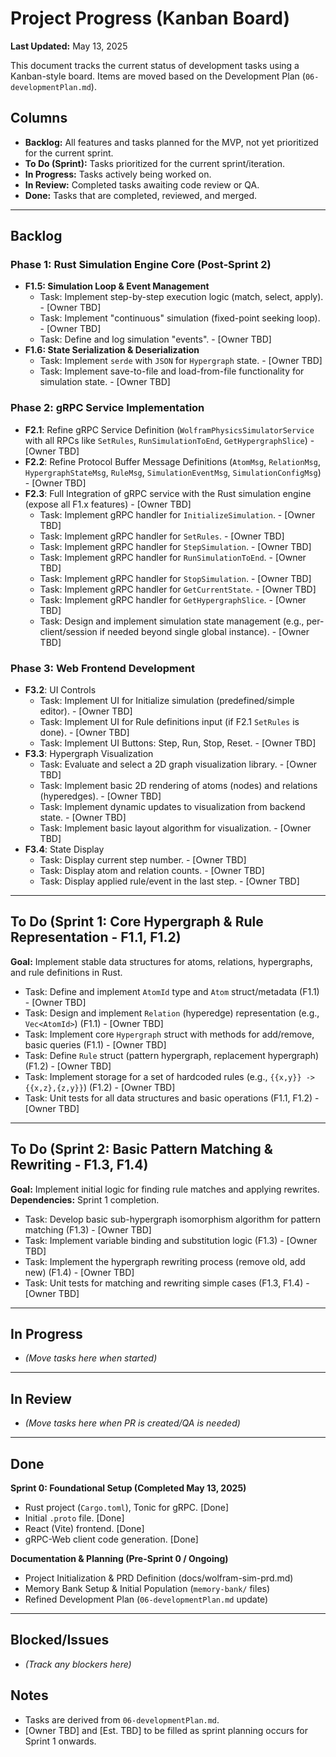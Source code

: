 # Project Progress (Kanban Board)

**Last Updated:** May 13, 2025

This document tracks the current status of development tasks using a Kanban-style board. Items are moved based on the Development Plan (`06-developmentPlan.md`).

## Columns
-   **Backlog:** All features and tasks planned for the MVP, not yet prioritized for the current sprint.
-   **To Do (Sprint):** Tasks prioritized for the current sprint/iteration.
-   **In Progress:** Tasks actively being worked on.
-   **In Review:** Completed tasks awaiting code review or QA.
-   **Done:** Tasks that are completed, reviewed, and merged.

--- 

## Backlog

### Phase 1: Rust Simulation Engine Core (Post-Sprint 2)
-   **F1.5: Simulation Loop & Event Management**
    -   Task: Implement step-by-step execution logic (match, select, apply). - [Owner TBD]
    -   Task: Implement "continuous" simulation (fixed-point seeking loop). - [Owner TBD]
    -   Task: Define and log simulation "events". - [Owner TBD]
-   **F1.6: State Serialization & Deserialization**
    -   Task: Implement `serde` with `JSON` for `Hypergraph` state. - [Owner TBD]
    -   Task: Implement save-to-file and load-from-file functionality for simulation state. - [Owner TBD]

### Phase 2: gRPC Service Implementation
-   **F2.1**: Refine gRPC Service Definition (`WolframPhysicsSimulatorService` with all RPCs like `SetRules`, `RunSimulationToEnd`, `GetHypergraphSlice`) - [Owner TBD]
-   **F2.2**: Refine Protocol Buffer Message Definitions (`AtomMsg`, `RelationMsg`, `HypergraphStateMsg`, `RuleMsg`, `SimulationEventMsg`, `SimulationConfigMsg`) - [Owner TBD]
-   **F2.3**: Full Integration of gRPC service with the Rust simulation engine (expose all F1.x features) - [Owner TBD]
    -   Task: Implement gRPC handler for `InitializeSimulation`. - [Owner TBD]
    -   Task: Implement gRPC handler for `SetRules`. - [Owner TBD]
    -   Task: Implement gRPC handler for `StepSimulation`. - [Owner TBD]
    -   Task: Implement gRPC handler for `RunSimulationToEnd`. - [Owner TBD]
    -   Task: Implement gRPC handler for `StopSimulation`. - [Owner TBD]
    -   Task: Implement gRPC handler for `GetCurrentState`. - [Owner TBD]
    -   Task: Implement gRPC handler for `GetHypergraphSlice`. - [Owner TBD]
    -   Task: Design and implement simulation state management (e.g., per-client/session if needed beyond single global instance). - [Owner TBD]

### Phase 3: Web Frontend Development
-   **F3.2**: UI Controls
    -   Task: Implement UI for Initialize simulation (predefined/simple editor). - [Owner TBD]
    -   Task: Implement UI for Rule definitions input (if F2.1 `SetRules` is done). - [Owner TBD]
    -   Task: Implement UI Buttons: Step, Run, Stop, Reset. - [Owner TBD]
-   **F3.3**: Hypergraph Visualization
    -   Task: Evaluate and select a 2D graph visualization library. - [Owner TBD]
    -   Task: Implement basic 2D rendering of atoms (nodes) and relations (hyperedges). - [Owner TBD]
    -   Task: Implement dynamic updates to visualization from backend state. - [Owner TBD]
    -   Task: Implement basic layout algorithm for visualization. - [Owner TBD]
-   **F3.4**: State Display
    -   Task: Display current step number. - [Owner TBD]
    -   Task: Display atom and relation counts. - [Owner TBD]
    -   Task: Display applied rule/event in the last step. - [Owner TBD]

--- 

## To Do (Sprint 1: Core Hypergraph & Rule Representation - F1.1, F1.2)
**Goal:** Implement stable data structures for atoms, relations, hypergraphs, and rule definitions in Rust.

-   Task: Define and implement `AtomId` type and `Atom` struct/metadata (F1.1) - [Owner TBD]
-   Task: Design and implement `Relation` (hyperedge) representation (e.g., `Vec<AtomId>`) (F1.1) - [Owner TBD]
-   Task: Implement core `Hypergraph` struct with methods for add/remove, basic queries (F1.1) - [Owner TBD]
-   Task: Define `Rule` struct (pattern hypergraph, replacement hypergraph) (F1.2) - [Owner TBD]
-   Task: Implement storage for a set of hardcoded rules (e.g., `{{x,y}} -> {{x,z},{z,y}}`) (F1.2) - [Owner TBD]
-   Task: Unit tests for all data structures and basic operations (F1.1, F1.2) - [Owner TBD]

--- 

## To Do (Sprint 2: Basic Pattern Matching & Rewriting - F1.3, F1.4)
**Goal:** Implement initial logic for finding rule matches and applying rewrites.
**Dependencies:** Sprint 1 completion.

-   Task: Develop basic sub-hypergraph isomorphism algorithm for pattern matching (F1.3) - [Owner TBD]
-   Task: Implement variable binding and substitution logic (F1.3) - [Owner TBD]
-   Task: Implement the hypergraph rewriting process (remove old, add new) (F1.4) - [Owner TBD]
-   Task: Unit tests for matching and rewriting simple cases (F1.3, F1.4) - [Owner TBD]

--- 

## In Progress
-   *(Move tasks here when started)*

--- 

## In Review
-   *(Move tasks here when PR is created/QA is needed)*

--- 

## Done

**Sprint 0: Foundational Setup (Completed May 13, 2025)**
-   Rust project (`Cargo.toml`), Tonic for gRPC. [Done]
-   Initial `.proto` file. [Done]
-   React (Vite) frontend. [Done]
-   gRPC-Web client code generation. [Done]

**Documentation & Planning (Pre-Sprint 0 / Ongoing)**
-   Project Initialization & PRD Definition (docs/wolfram-sim-prd.md)
-   Memory Bank Setup & Initial Population (`memory-bank/` files)
-   Refined Development Plan (`06-developmentPlan.md` update)

--- 

## Blocked/Issues
-   *(Track any blockers here)*

## Notes
-   Tasks are derived from `06-developmentPlan.md`.
-   [Owner TBD] and [Est. TBD] to be filled as sprint planning occurs for Sprint 1 onwards.
